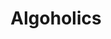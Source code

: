 ---
extends: _layouts.event
section: null
title: Algoholics
quote:
    text: Be high on problems
description: |-
    Test your acumen, intelligence and problem solving capabilities with. Enough with the lemons, let solutions and prizes cure your hangover this time.
islive: false
isover: false
isnontech: false
image: /assets/images/events/algoholics.png
teamSize: 2
lang: cpp
tag: Algorithms
rounds:
    - This is an eliminating round.
      <br> Consists of 30 mcqs to be solved in 30 minutes.
    - Shortlisted teams will be provided with a real world problem that they have to solve overnight. 
      <br>No real coding is required just an approach and time complexity of all the solutions.
---